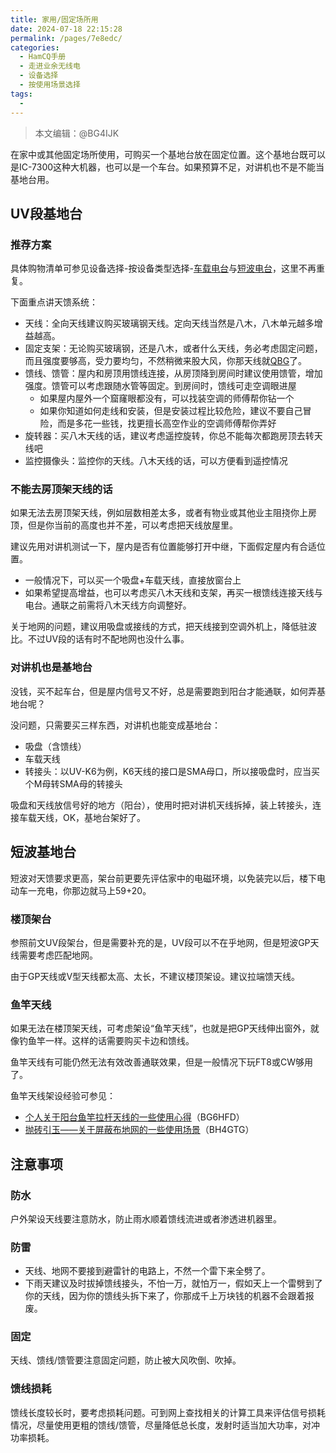 ```yaml
---
title: 家用/固定场所用
date: 2024-07-18 22:15:28
permalink: /pages/7e8edc/
categories:
  - HamCQ手册
  - 走进业余无线电
  - 设备选择
  - 按使用场景选择
tags:
  - 
---
```


> 本文编辑：@BG4IJK

在家中或其他固定场所使用，可购买一个基地台放在固定位置。这个基地台既可以是IC-7300这种大机器，也可以是一个车台。如果预算不足，对讲机也不是不能当基地台用。

## UV段基地台

### 推荐方案

具体购物清单可参见设备选择-按设备类型选择-[车载电台](pages/04f629/)与[短波电台](/pages/4c093c/)，这里不再重复。

下面重点讲天馈系统：

* 天线：全向天线建议购买玻璃钢天线。定向天线当然是八木，八木单元越多增益越高。
* 固定支架：无论购买玻璃钢，还是八木，或者什么天线，务必考虑固定问题，而且强度要够高，受力要均匀，不然稍微来股大风，你那天线就[QBG](https://www.bilibili.com/video/BV1Es4y1T7Mc)了。
* 馈线、馈管：屋内和房顶用馈线连接，从房顶降到房间时建议使用馈管，增加强度。馈管可以考虑跟随水管等固定。到房间时，馈线可走空调眼进屋
  * 如果屋内屋外一个窟窿眼都没有，可以找装空调的师傅帮你钻一个
  * 如果你知道如何走线和安装，但是安装过程比较危险，建议不要自己冒险，而是多花一些钱，找更擅长高空作业的空调师傅帮你弄好
* 旋转器：买八木天线的话，建议考虑遥控旋转，你总不能每次都跑房顶去转天线吧
* 监控摄像头：监控你的天线。八木天线的话，可以方便看到遥控情况

### 不能去房顶架天线的话

如果无法去房顶架天线，例如层数相差太多，或者有物业或其他业主阻挠你上房顶，但是你当前的高度也并不差，可以考虑把天线放屋里。

建议先用对讲机测试一下，屋内是否有位置能够打开中继，下面假定屋内有合适位置。

* 一般情况下，可以买一个吸盘+车载天线，直接放窗台上
* 如果希望提高增益，也可以考虑买八木天线和支架，再买一根馈线连接天线与电台。通联之前需将八木天线方向调整好。

关于地网的问题，建议用吸盘或接线的方式，把天线接到空调外机上，降低驻波比。不过UV段的话有时不配地网也没什么事。

### 对讲机也是基地台

没钱，买不起车台，但是屋内信号又不好，总是需要跑到阳台才能通联，如何弄基地台呢？

没问题，只需要买三样东西，对讲机也能变成基地台：

* 吸盘（含馈线）
* 车载天线
* 转接头：以UV-K6为例，K6天线的接口是SMA母口，所以接吸盘时，应当买个M母转SMA母的转接头

吸盘和天线放信号好的地方（阳台），使用时把对讲机天线拆掉，装上转接头，连接车载天线，OK，基地台架好了。

## 短波基地台

短波对天馈要求更高，架台前更要先评估家中的电磁环境，以免装完以后，楼下电动车一充电，你那边就马上59+20。

### 楼顶架台

参照前文UV段架台，但是需要补充的是，UV段可以不在乎地网，但是短波GP天线需要考虑匹配地网。

由于GP天线或V型天线都太高、太长，不建议楼顶架设。建议拉端馈天线。

### 鱼竿天线

如果无法在楼顶架天线，可考虑架设“鱼竿天线”，也就是把GP天线伸出窗外，就像钓鱼竿一样。这样的话需要购买卡边和馈线。

鱼竿天线有可能仍然无法有效改善通联效果，但是一般情况下玩FT8或CW够用了。

鱼竿天线架设经验可参见：

* [个人关于阳台鱼竿拉杆天线的一些使用心得](https://forum.hamcq.cn/d/2294)（BG6HFD）
* [抛砖引玉——关于屏蔽布地网的一些使用场景](https://forum.hamcq.cn/d/3977)（BH4GTG）

## 注意事项

### 防水

户外架设天线要注意防水，防止雨水顺着馈线流进或者渗透进机器里。

### 防雷

* 天线、地网不要接到避雷针的电路上，不然一个雷下来全劈了。
* 下雨天建议及时拔掉馈线接头，不怕一万，就怕万一，假如天上一个雷劈到了你的天线，因为你的馈线头拆下来了，你那成千上万块钱的机器不会跟着报废。

### 固定

天线、馈线/馈管要注意固定问题，防止被大风吹倒、吹掉。

### 馈线损耗

馈线长度较长时，要考虑损耗问题。可到网上查找相关的计算工具来评估信号损耗情况，尽量使用更粗的馈线/馈管，尽量降低总长度，发射时适当加大功率，对冲功率损耗。
